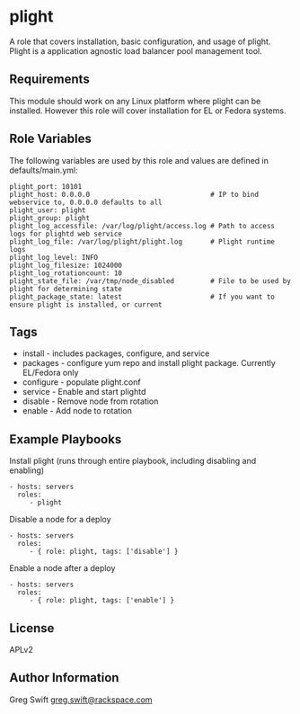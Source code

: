plight
========

A role that covers installation, basic configuration, and usage of plight. Plight is a application agnostic load balancer pool management tool.

Requirements
------------

This module should work on any Linux platform where plight can be installed. However this role will cover installation for EL or Fedora systems.

Role Variables
--------------

The following variables are used by this role and values are defined in defaults/main.yml:

    plight_port: 10101
    plight_host: 0.0.0.0                              # IP to bind webservice to, 0.0.0.0 defaults to all
    plight_user: plight
    plight_group: plight
    plight_log_accessfile: /var/log/plight/access.log # Path to access logs for plightd web service
    plight_log_file: /var/log/plight/plight.log       # Plight runtime logs
    plight_log_level: INFO
    plight_log_filesize: 1024000
    plight_log_rotationcount: 10
    plight_state_file: /var/tmp/node_disabled         # File to be used by plight for determining state
    plight_package_state: latest                      # If you want to ensure plight is installed, or current

Tags
----
* install - includes packages, configure, and service
* packages - configure yum repo and install plight package. Currently EL/Fedora only
* configure - populate plight.conf
* service - Enable and start plightd
* disable - Remove node from rotation
* enable - Add node to rotation

Example Playbooks
-----------------

Install plight (runs through entire playbook, including disabling and enabling)

    - hosts: servers
      roles:
         - plight

Disable a node for a deploy

    - hosts: servers
      roles:
         - { role: plight, tags: ['disable'] }

Enable a node after a deploy

    - hosts: servers
      roles:
         - { role: plight, tags: ['enable'] }

License
-------

APLv2

Author Information
------------------

Greg Swift <greg.swift@rackspace.com>